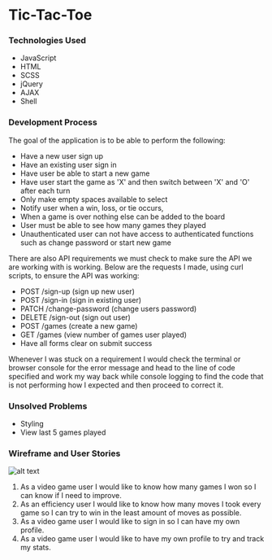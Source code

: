 # Tic-Tac-Toe

### Technologies Used
- JavaScript
- HTML
- SCSS
- jQuery
- AJAX
- Shell

### Development Process
The goal of the application is to be able to perform the following:
- Have a new user sign up
- Have an existing user sign in
- Have user be able to start a new game
- Have user start the game as 'X' and then switch between 'X' and 'O' after each turn
- Only make empty spaces available to select
- Notify user when a win, loss, or tie occurs,
- When a game is over nothing else can be added to the board
- User must be able to see how many games they played
- Unauthenticated user can not have access to authenticated functions such as change password or start new game

There are also API requirements we must check to make sure the API we are working with is working. Below are the requests I made, using curl scripts, to ensure the API was working:
- POST /sign-up (sign up new user)
- POST /sign-in (sign in existing user)
- PATCH /change-password (change users password)
- DELETE /sign-out (sign out user)
- POST /games (create a new game)
- GET /games (view number of games user played)
- Have all forms clear on submit success

Whenever I was stuck on a requirement I would check the terminal or browser console for the error message and head to the line of code specified and work my way back while console logging to find the code that is not performing how I expected and then proceed to correct it.

### Unsolved Problems
- Styling
- View last 5 games played

### Wireframe and User Stories
![alt text](https://i.imgur.com/dhqsEat.png "Wireframe for Tic-Tac-Toe Project")

1. As a video game user I would like to know how many games I won so I can know if I need to improve.
2. As an efficiency user I would like to know how many moves I took every game so I can try to win in the least amount of moves as possible.
3. As a video game user I would like to sign in so I can have my own profile.
4. As a video game user I would like to have my own profile to try and track my stats.
